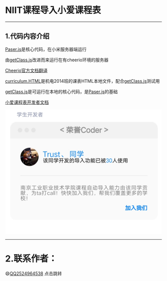 # NIIT课程导入小爱课程表
____
1.代码内容介绍  
------
[Paser.js](/NIIT_getCourse/Paser.js)是核心代码，在小米服务器端运行<br>
  
由[getClass.js](/NIIT_getCoursegetClass.js)改进而来运行在有cheerio环境的服务器<br>
  
[Cheerio官方文档翻译](https://juejin.cn/post/6844904135767097352#heading-37 "悬停显示")<br>
  
[curriculum.HTML](/NIIT_getCourse/curriculum.HTML)是机电2014班的课表HTML本地文件，配合[getClass.js](/NIIT_getCoursegetClass.js)测试用<br>
  
[getClass.js](/NIIT_getCoursegetClass.js)是可运行在本地的核心代码，是[Paser.js](/NIIT_getCourse/Paser.js)的基础<br>
  
[小爱课程表开发者文档](https://ldtu0m3md0.feishu.cn/docs/doccnhZPl8KnswEthRXUz8ivnhb#)<br>  
  
<img src="/pic/IMG_20210909_231826.jpg" width="600" height="400" alt="ME"/><br/>
  
***
# 2.联系作者：<br>

:smile:[QQ2524964538](http://wpa.qq.com/msgrd?v=3&uin=2524964538&site=qq&menu=yes<br>) 点击跳转
